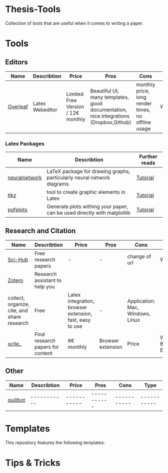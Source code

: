 # Thesis-Tools
Collection of tools that are useful when it comes to writing a paper.

# Tools

## Editors

| Name | Describtion | Price | Pros | Cons | Type |
| ----------- | ----------- | ----------- | ----------- | ----------- | ----------- |
| [Overleaf](https://www.overleaf.com/project) | Latex Webeditor | Limited Free Version / 12€ monthly | Beautiful UI, many templates, good documentation, nice integrations (Dropbox,Github) | monthly price, long render times, no offline usage | Website/Webapplications |

### Latex Packages

| Name | Describtion | Further reads |
| ----------- | ----------- | ----------- |
| [neuralnetwork](https://github.com/battlesnake/neural) | LaTeX package for drawing graphs, particularly neural network diagrams. | [Tutorial](https://github.com/battlesnake/neural)  |
| [tikz](https://www.overleaf.com/learn/latex/TikZ_package) | tool to create graphic elements in Latex | [Tutorial](https://www.overleaf.com/project)  |
| [pgfplots](https://www.overleaf.com/learn/latex/Pgfplots_package) | Generate plots withing your paper, can be used directly with matplotlib | [Tutorial](https://blog.martisak.se/2019/09/29/publication_ready_figures/)  |

## Research and Citation

| Name | Describtion | Price | Pros | Cons | Type |
| ----------- | ----------- | ----------- | ----------- | ----------- | ----------- |
| [Sci-Hub](https://www.google.com/search?q=sci+hub) | Free research papers | - | - | change of url | Website |
| [Zotero](https://www.zotero.org) | Research assistant to help you
collect, organize, cite, and share research | Free | Latex integration, browser extension, fast, easy to use | - | Application: Mac, Windows, Linux |
| [scite_](https://scite.ai/) | Find research papers for content | 8€ monthly | Browser extension | Price | Webapplication, Browser Extension |

## Other

| Name | Describtion | Price | Pros | Cons | Type |
| ----------- | ----------- | ----------- | ----------- | ----------- | ----------- |
| [quillbot](https://quillbot.com) | ----------- | ----------- | ----------- | ----------- | ----------- |

# Templates
This repository features the following templates:

# Tips & Tricks

#
